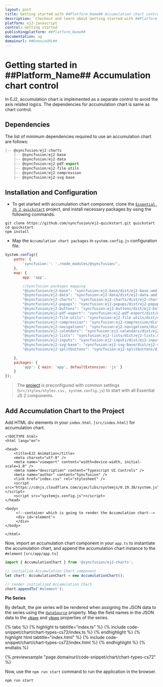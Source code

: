 ```yaml
---
layout: post
title: Getting started with ##Platform_Name## Accumulation chart control | Syncfusion
description:  Checkout and learn about Getting started with ##Platform_Name## Accumulation chart control of Syncfusion Essential JS 2 and more details.
platform: ej2-javascript
control: Getting started 
publishingplatform: ##Platform_Name##
documentation: ug
domainurl: ##DomainURL##
---
```

<!-- markdownlint-disable MD036 -->

# Getting started in ##Platform_Name## Accumulation chart control

In EJ2, accumulation chart is implemented as a separate control to avoid the axis related logics. The dependencies for accumulation chart is same as chart control.

## Dependencies

The list of minimum dependencies required to use an accumulation chart are follows:

```javascript
|-- @syncfusion/ej2-charts
    |-- @syncfusion/ej2-base
    |-- @syncfusion/ej2-data
    |-- @syncfusion/ej2-pdf-export
    |-- @syncfusion/ej2-file-utils
    |-- @syncfusion/ej2-compression
    |-- @syncfusion/ej2-svg-base
```

## Installation and Configuration

* To get started with accumulation chart component, clone the [`Essential JS 2 quickstart`](https://github.com/syncfusion/ej2-quickstart.git) project, and install necessary packages by using the following commands:

```
git clone https://github.com/syncfusion/ej2-quickstart.git quickstart
cd quickstart
npm install
```

* Map the `Accumulation chart packages` in `system.config.js` configuration file.

```javascript
System.config({
    paths: {
        'syncfusion:': './node_modules/@syncfusion/',
    },
    map: {
        app: 'app',

        //Syncfusion packages mapping
        "@syncfusion/ej2-base": "syncfusion:ej2-base/dist/ej2-base.umd.min.js",
        "@syncfusion/ej2-data": "syncfusion:ej2-data/dist/ej2-data.umd.min.js",
        "@syncfusion/ej2-charts": "syncfusion:ej2-charts/dist/ej2-charts.umd.min.js",
        "@syncfusion/ej2-popups": "syncfusion:ej2-popups/dist/ej2-popups.umd.min.js",
        "@syncfusion/ej2-buttons": "syncfusion:ej2-buttons/dist/ej2-buttons.umd.min.js",
        "@syncfusion/ej2-pdf-export": "syncfusion:ej2-pdf-export/dist/ej2-pdf-export.umd.min.js",
        "@syncfusion/ej2-file-utils": "syncfusion:ej2-file-utils/dist/ej2-file-utils.umd.min.js",
        "@syncfusion/ej2-compression": "syncfusion:ej2-compression/dist/ej2-compression.umd.min.js",
        "@syncfusion/ej2-navigations": "syncfusion:ej2-navigations/dist/ej2-navigations.umd.min.js",
        "@syncfusion/ej2-calendars": "syncfusion:ej2-calendars/dist/ej2-calendars.umd.min.js",
        "@syncfusion/ej2-lists": "syncfusion:ej2-lists/dist/ej2-lists.umd.min.js",
        "@syncfusion/ej2-inputs": "syncfusion:ej2-inputs/dist/ej2-inputs.umd.min.js",
        "@syncfusion/ej2-svg-base": "syncfusion:ej2-svg-base/dist/ej2-svg-base.umd.min.js",
        "@syncfusion/ej2-splitbuttons": "syncfusion:ej2-splitbuttons/dist/ej2-splitbuttons.umd.min.js"

    },
    packages: {
        'app': { main: 'app', defaultExtension: 'js' }
    }
});
```

> The [project](https://github.com/syncfusion/ej2-quickstart.git) is preconfigured with common settings (`src/styles/styles.css, system.config.js`)  to start with all Essential JS 2 components.

## Add Accumulation Chart to the Project

Add HTML div elements in your `index.html`. `[src/index.html]` for accumulation chart.

```
<!DOCTYPE html>
<html lang="en">

<head>
    <title>EJ2 Animation</title>
    <meta charset="utf-8" />
    <meta name="viewport" content="width=device-width, initial-scale=1.0" />
    <meta name="description" content="Typescript UI Controls" />
    <meta name="author" content="Syncfusion" />
    <link href="index.css" rel="stylesheet" />
    <script src="https://cdnjs.cloudflare.com/ajax/libs/systemjs/0.19.38/system.js"></script>
    <script src="systemjs.config.js"></script>
</head>

<body>
     <!--container which is going to render the Accumulation chart-->
     <div id='element'>
     </div>
</body>

</html>
```

Now, import an accumulation chart component in your `app.ts` to instantiate the accumulation chart, and append the accumulation chart instance to the `#element` `[src/app/app.ts]`

```javascript
import { AccumulationChart } from '@syncfusion/ej2-charts';

// initialize Accumulation Chart component
let chart: AccumulationChart = new AccumulationChart();

// render initialized Accumulation Chart
chart.appendTo('#element');
```

**Pie Series**

By default, the pie series will be rendered when assigning the JSON data to the series using the [`dataSource`](../api/accumulation-chart/accumulationSeries/#datasource) property. Map the field names in the JSON data to the [`xName`](../api/accumulation-chart/accumulationSeries/#xname) and [`yName`](../api/accumulation-chart/accumulationSeries/#yname) properties of the series.

{% tabs %}
{% highlight ts tabtitle="index.ts" %}
{% include code-snippet/chart/chart-types-cs72/index.ts %}
{% endhighlight %}
{% highlight html tabtitle="index.html" %}
{% include code-snippet/chart/chart-types-cs72/index.html %}
{% endhighlight %}
{% endtabs %}
          
{% previewsample "page.domainurl/code-snippet/chart/chart-types-cs72" %}

Now, use the `npm run start` command to run the application in the browser.

```
npm run start
```